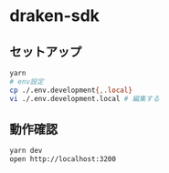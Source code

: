 # draken-sdk

## セットアップ

```sh
yarn
# env設定
cp ./.env.development{,.local}
vi ./.env.development.local # 編集する
```

## 動作確認

```sh
yarn dev
open http://localhost:3200
```
